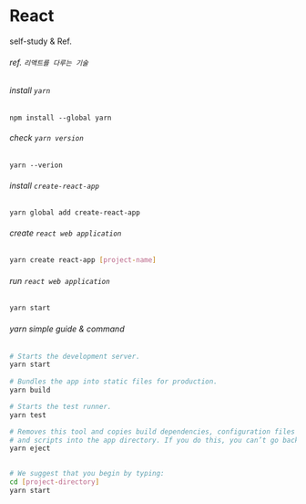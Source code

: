 # React
  
self-study & Ref.  
  
###### ref. `리액트를 다루는 기술`  
  
###### install `yarn`
```
npm install --global yarn
```
  
###### check `yarn version`
```
yarn --verion
```
  
###### install `create-react-app`
```
yarn global add create-react-app
```
  
###### create `react web application`
```sh
yarn create react-app [project-name]
```
  
###### run `react web application`
```sh
yarn start
```
  
###### yarn simple guide & command
```sh
# Starts the development server.
yarn start
    
# Bundles the app into static files for production.
yarn build

# Starts the test runner.
yarn test

# Removes this tool and copies build dependencies, configuration files
# and scripts into the app directory. If you do this, you can’t go back!
yarn eject
   

# We suggest that you begin by typing:
cd [project-directory]
yarn start
```

